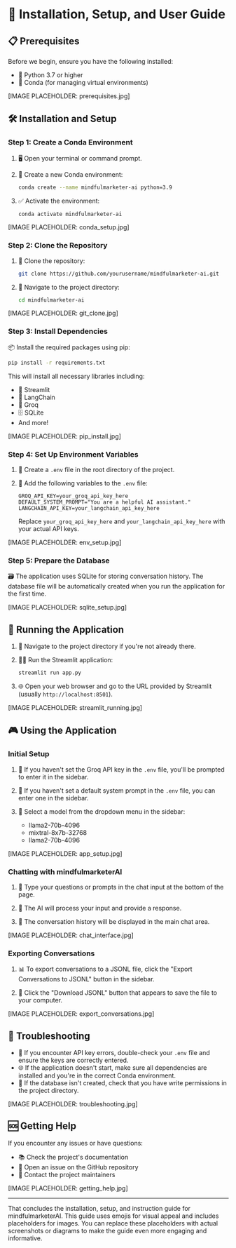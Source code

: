 # 🚀 Installation, Setup, and User Guide

## 📋 Prerequisites

Before we begin, ensure you have the following installed:
- 🐍 Python 3.7 or higher
- 🐼 Conda (for managing virtual environments)

[IMAGE PLACEHOLDER: prerequisites.jpg]

## 🛠️ Installation and Setup

### Step 1: Create a Conda Environment

1. 🖥️ Open your terminal or command prompt.

2. 🌟 Create a new Conda environment:

   ```bash
   conda create --name mindfulmarketer-ai python=3.9
   ```

3. ✅ Activate the environment:

   ```bash
   conda activate mindfulmarketer-ai
   ```

[IMAGE PLACEHOLDER: conda_setup.jpg]

### Step 2: Clone the Repository

1. 📂 Clone the repository:

   ```bash
   git clone https://github.com/yourusername/mindfulmarketer-ai.git
   ```

2. 📁 Navigate to the project directory:

   ```bash
   cd mindfulmarketer-ai
   ```

[IMAGE PLACEHOLDER: git_clone.jpg]

### Step 3: Install Dependencies

📦 Install the required packages using pip:

```bash
pip install -r requirements.txt
```

This will install all necessary libraries including:
- 🌊 Streamlit
- 🔗 LangChain
- 🤖 Groq
- 🗄️ SQLite
- And more!

[IMAGE PLACEHOLDER: pip_install.jpg]

### Step 4: Set Up Environment Variables

1. 📝 Create a `.env` file in the root directory of the project.

2. 🔑 Add the following variables to the `.env` file:

   ```
   GROQ_API_KEY=your_groq_api_key_here
   DEFAULT_SYSTEM_PROMPT="You are a helpful AI assistant."
   LANGCHAIN_API_KEY=your_langchain_api_key_here
   ```

   Replace `your_groq_api_key_here` and `your_langchain_api_key_here` with your actual API keys.

[IMAGE PLACEHOLDER: env_setup.jpg]

### Step 5: Prepare the Database

🗃️ The application uses SQLite for storing conversation history. The database file will be automatically created when you run the application for the first time.

[IMAGE PLACEHOLDER: sqlite_setup.jpg]

## 🚀 Running the Application

1. 📂 Navigate to the project directory if you're not already there.

2. 🏃‍♂️ Run the Streamlit application:

   ```bash
   streamlit run app.py
   ```

3. 🌐 Open your web browser and go to the URL provided by Streamlit (usually `http://localhost:8501`).

[IMAGE PLACEHOLDER: streamlit_running.jpg]

## 🎮 Using the Application

### Initial Setup

1. 🔑 If you haven't set the Groq API key in the `.env` file, you'll be prompted to enter it in the sidebar.

2. 💬 If you haven't set a default system prompt in the `.env` file, you can enter one in the sidebar.

3. 🤖 Select a model from the dropdown menu in the sidebar:
   - llama2-70b-4096
   - mixtral-8x7b-32768
   - llama2-70b-4096

[IMAGE PLACEHOLDER: app_setup.jpg]

### Chatting with mindfulmarketerAI

1. 💬 Type your questions or prompts in the chat input at the bottom of the page.

2. 🤔 The AI will process your input and provide a response.

3. 📜 The conversation history will be displayed in the main chat area.

[IMAGE PLACEHOLDER: chat_interface.jpg]

### Exporting Conversations

1. 📊 To export conversations to a JSONL file, click the "Export Conversations to JSONL" button in the sidebar.

2. 💾 Click the "Download JSONL" button that appears to save the file to your computer.

[IMAGE PLACEHOLDER: export_conversations.jpg]

## 🔧 Troubleshooting

- 🔑 If you encounter API key errors, double-check your `.env` file and ensure the keys are correctly entered.
- 🌐 If the application doesn't start, make sure all dependencies are installed and you're in the correct Conda environment.
- 💾 If the database isn't created, check that you have write permissions in the project directory.

[IMAGE PLACEHOLDER: troubleshooting.jpg]

## 🆘 Getting Help

If you encounter any issues or have questions:
- 📚 Check the project's documentation
- 🐛 Open an issue on the GitHub repository
- 📧 Contact the project maintainers

[IMAGE PLACEHOLDER: getting_help.jpg]

---

That concludes the installation, setup, and instruction guide for mindfulmarketerAI. This guide uses emojis for visual appeal and includes placeholders for images. You can replace these placeholders with actual screenshots or diagrams to make the guide even more engaging and informative.
